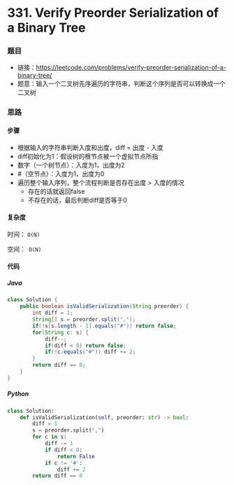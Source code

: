 # 331. Verify Preorder Serialization of a Binary Tree

### 题目

- 链接：https://leetcode.com/problems/verify-preorder-serialization-of-a-binary-tree/
- 题意：输入一个二叉树先序遍历的字符串，判断这个序列是否可以转换成一个二叉树



### 思路

#### 步骤

- 根据输入的字符串判断入度和出度，diff = 出度 - 入度
- diff初始化为1：假设树的根节点被一个虚拟节点所指
- 数字（一个树节点）：入度为1，出度为2
- #（空节点）：入度为1，出度为0
- 遍历整个输入序列，整个流程判断是否存在出度 > 入度的情况
  - 存在的话就返回false
  - 不存在的话，最后判断diff是否等于0



#### 复杂度

时间： `O(N)`

空间：` O(N)`



#### 代码

##### Java

```java
class Solution {
    public boolean isValidSerialization(String preorder) {
        int diff = 1;
        String[] s = preorder.split(",");
        if(!s[s.length - 1].equals("#")) return false; 
        for(String c: s) {
            diff--;
            if(diff < 0) return false;
            if(!c.equals("#")) diff += 2;
        }
        return diff == 0;
    }
}
```



##### Python

```python
class Solution:
    def isValidSerialization(self, preorder: str) -> bool:
        diff = 1
        s = preorder.split(",")
        for c in s:
            diff -= 1
            if diff < 0:
                return False
            if c != '#':
                diff += 2
        return diff == 0
```
